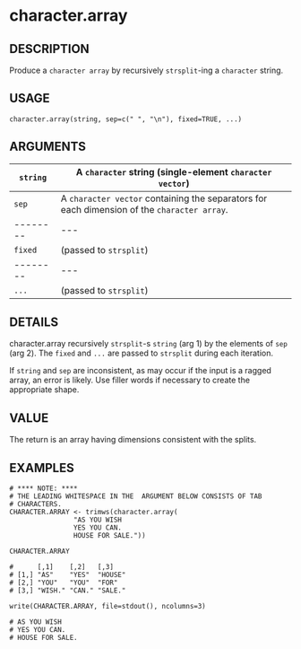 # character.array

## DESCRIPTION

Produce a `character array` by recursively `strsplit`-ing a
`character` string.

## USAGE

`character.array(string, sep=c(" ", "\n"), fixed=TRUE, ...)`

## ARGUMENTS

| `string` | A `character` string (single-element `character vector`) |
| -------- | --- |
| `sep`    | A `character vector` containing the separators for each dimension of the `character array`. |
| -------- | --- |
| `fixed`  | (passed to `strsplit`) |
| -------- | --- |
| `...`    | (passed to `strsplit`) |

## DETAILS

character.array recursively `strsplit`-s `string` (arg 1) by the
elements of `sep` (arg 2). The `fixed` and `...` are passed to
`strsplit` during each iteration.

If `string` and `sep` are inconsistent, as may occur if
the input is a ragged array, an error is likely. Use filler words
if necessary to create the appropriate shape.

## VALUE

The return is an array having dimensions consistent with the
splits.

## EXAMPLES

    # **** NOTE: ****
    # THE LEADING WHITESPACE IN THE  ARGUMENT BELOW CONSISTS OF TAB
    # CHARACTERS.
    CHARACTER.ARRAY <- trimws(character.array(
    				"AS YOU WISH
    				YES YOU CAN.
    				HOUSE FOR SALE."))

    CHARACTER.ARRAY

    #      [,1]    [,2]   [,3]   
    # [1,] "AS"    "YES"  "HOUSE"
    # [2,] "YOU"   "YOU"  "FOR"  
    # [3,] "WISH." "CAN." "SALE."

    write(CHARACTER.ARRAY, file=stdout(), ncolumns=3)

    # AS YOU WISH
    # YES YOU CAN.
    # HOUSE FOR SALE.
